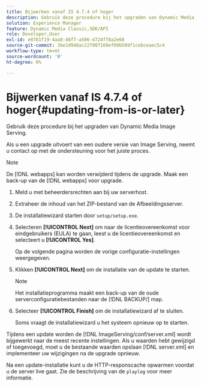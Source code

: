 ```yaml
---
title: Bijwerken vanaf IS 4.7.4 of hoger
description: Gebruik deze procedure bij het upgraden van Dynamic Media Image Serving.
solution: Experience Manager
feature: Dynamic Media Classic,SDK/API
role: Developer,User
exl-id: e0781f19-4aa8-46f7-a586-4724ff8a2e68
source-git-commit: 3be1d948ac22f907169ef09b509f1cebceaec5c4
workflow-type: tm+mt
source-wordcount: '0'
ht-degree: 0%

---
```


# Bijwerken vanaf IS 4.7.4 of hoger{#updating-from-is-or-later}

Gebruik deze procedure bij het upgraden van Dynamic Media Image Serving.

Als u een upgrade uitvoert van een oudere versie van Image Serving, neemt u contact op met de ondersteuning voor het juiste proces.

>[!NOTE]
>
>De [!DNL webapps] kan worden verwijderd tijdens de upgrade. Maak een back-up van de [!DNL webapps] voor upgrade.

1. Meld u met beheerdersrechten aan bij uw serverhost.
1. Extraheer de inhoud van het ZIP-bestand van de Afbeeldingsserver.
1. De installatiewizard starten door `setup/setup.exe`.
1. Selecteren **[!UICONTROL Next]** om naar de licentieovereenkomst voor eindgebruikers (EULA) te gaan, leest u de licentieovereenkomst en selecteert u **[!UICONTROL Yes]**.

   Op de volgende pagina worden de vorige configuratie-instellingen weergegeven.
1. Klikken **[!UICONTROL Next]** om de installatie van de update te starten.

   >[!NOTE]
   >
   >Het installatieprogramma maakt een back-up van de oude serverconfiguratiebestanden naar de [!DNL BACKUP/] map.

1. Selecteer **[!UICONTROL Finish]** om de installatiewizard af te sluiten.

   Soms vraagt de installatiewizard u het systeem opnieuw op te starten.

Tijdens een update worden de [!DNL ImageServing/conf/server.xml] wordt bijgewerkt naar de meest recente instellingen. Als u waarden hebt gewijzigd of toegevoegd, moet u de bestaande waarden opslaan [!DNL server.xml] en implementeer uw wijzigingen na de upgrade opnieuw.

Na een update-installatie kunt u de HTTP-responscache opwarmen voordat u de server live gaat. Zie de beschrijving van de `playlog` voor meer informatie.
